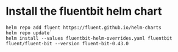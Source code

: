 # Install the fluentbit helm chart

```
helm repo add fluent https://fluent.github.io/helm-charts
helm repo update`
helm install --values fluentbit-helm-overrides.yaml fluentbit fluent/fluent-bit --version fluent-bit-0.43.0
```

